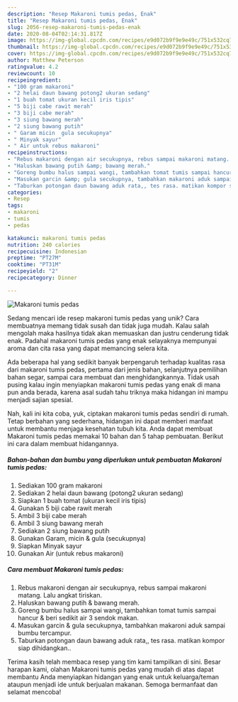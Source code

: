 ```yaml
---
description: "Resep Makaroni tumis pedas, Enak"
title: "Resep Makaroni tumis pedas, Enak"
slug: 2056-resep-makaroni-tumis-pedas-enak
date: 2020-08-04T02:14:31.817Z
image: https://img-global.cpcdn.com/recipes/e9d072b9f9e9e49c/751x532cq70/makaroni-tumis-pedas-foto-resep-utama.jpg
thumbnail: https://img-global.cpcdn.com/recipes/e9d072b9f9e9e49c/751x532cq70/makaroni-tumis-pedas-foto-resep-utama.jpg
cover: https://img-global.cpcdn.com/recipes/e9d072b9f9e9e49c/751x532cq70/makaroni-tumis-pedas-foto-resep-utama.jpg
author: Matthew Peterson
ratingvalue: 4.2
reviewcount: 10
recipeingredient:
- "100 gram makaroni"
- "2 helai daun bawang potong2 ukuran sedang"
- "1 buah tomat ukuran kecil iris tipis"
- "5 biji cabe rawit merah"
- "3 biji cabe merah"
- "3 siung bawang merah"
- "2 siung bawang putih"
- " Garam micin  gula secukupnya"
- " Minyak sayur"
- " Air untuk rebus makaroni"
recipeinstructions:
- "Rebus makaroni dengan air secukupnya, rebus sampai makaroni matang. Lalu angkat tiriskan."
- "Haluskan bawang putih &amp; bawang merah."
- "Goreng bumbu halus sampai wangi, tambahkan tomat tumis sampai hancur &amp; beri sedikit air 3 sendok makan."
- "Masukan garcin &amp; gula secukupnya, tambahkan makaroni aduk sampai bumbu tercampur."
- "Taburkan potongan daun bawang aduk rata,, tes rasa. matikan kompor siap dihidangkan.."
categories:
- Resep
tags:
- makaroni
- tumis
- pedas

katakunci: makaroni tumis pedas 
nutrition: 240 calories
recipecuisine: Indonesian
preptime: "PT27M"
cooktime: "PT31M"
recipeyield: "2"
recipecategory: Dinner

---
```



![Makaroni tumis pedas](https://img-global.cpcdn.com/recipes/e9d072b9f9e9e49c/751x532cq70/makaroni-tumis-pedas-foto-resep-utama.jpg)

Sedang mencari ide resep makaroni tumis pedas yang unik? Cara membuatnya memang tidak susah dan tidak juga mudah. Kalau salah mengolah maka hasilnya tidak akan memuaskan dan justru cenderung tidak enak. Padahal makaroni tumis pedas yang enak selayaknya mempunyai aroma dan cita rasa yang dapat memancing selera kita.

Ada beberapa hal yang sedikit banyak berpengaruh terhadap kualitas rasa dari makaroni tumis pedas, pertama dari jenis bahan, selanjutnya pemilihan bahan segar, sampai cara membuat dan menghidangkannya. Tidak usah pusing kalau ingin menyiapkan makaroni tumis pedas yang enak di mana pun anda berada, karena asal sudah tahu triknya maka hidangan ini mampu menjadi sajian spesial.




Nah, kali ini kita coba, yuk, ciptakan makaroni tumis pedas sendiri di rumah. Tetap berbahan yang sederhana, hidangan ini dapat memberi manfaat untuk membantu menjaga kesehatan tubuh kita. Anda dapat membuat Makaroni tumis pedas memakai 10 bahan dan 5 tahap pembuatan. Berikut ini cara dalam membuat hidangannya.

<!--inarticleads1-->

##### Bahan-bahan dan bumbu yang diperlukan untuk pembuatan Makaroni tumis pedas:

1. Sediakan 100 gram makaroni
1. Sediakan 2 helai daun bawang (potong2 ukuran sedang)
1. Siapkan 1 buah tomat (ukuran kecil iris tipis)
1. Gunakan 5 biji cabe rawit merah
1. Ambil 3 biji cabe merah
1. Ambil 3 siung bawang merah
1. Sediakan 2 siung bawang putih
1. Gunakan  Garam, micin &amp; gula (secukupnya)
1. Siapkan  Minyak sayur
1. Gunakan  Air (untuk rebus makaroni)




<!--inarticleads2-->

##### Cara membuat Makaroni tumis pedas:

1. Rebus makaroni dengan air secukupnya, rebus sampai makaroni matang. Lalu angkat tiriskan.
1. Haluskan bawang putih &amp; bawang merah.
1. Goreng bumbu halus sampai wangi, tambahkan tomat tumis sampai hancur &amp; beri sedikit air 3 sendok makan.
1. Masukan garcin &amp; gula secukupnya, tambahkan makaroni aduk sampai bumbu tercampur.
1. Taburkan potongan daun bawang aduk rata,, tes rasa. matikan kompor siap dihidangkan..




Terima kasih telah membaca resep yang tim kami tampilkan di sini. Besar harapan kami, olahan Makaroni tumis pedas yang mudah di atas dapat membantu Anda menyiapkan hidangan yang enak untuk keluarga/teman ataupun menjadi ide untuk berjualan makanan. Semoga bermanfaat dan selamat mencoba!

